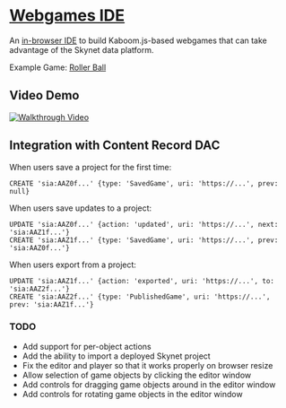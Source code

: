 # [Webgames IDE](https://webgames-ide.hns.siasky.net/)

An [in-browser IDE](https://webgames-ide.hns.siasky.net/) to build Kaboom.js-based webgames that can take advantage of the Skynet data platform.

Example Game: [Roller Ball](https://siasky.net/EABcAWDvpHsOcAs-8Fz96EYSuwV0oo-0ju06v3oShOefTg/)

## Video Demo

[![Walkthrough Video](https://i.imgur.com/8LikgHS.png)](https://youtu.be/g6jRrBtVzI8)

## Integration with Content Record DAC

When users save a project for the first time:

    CREATE 'sia:AAZ0f...' {type: 'SavedGame', uri: 'https://...', prev: null}

When users save updates to a project:

    UPDATE 'sia:AAZ0f...' {action: 'updated', uri: 'https://...', next: 'sia:AAZ1f...'}
    CREATE 'sia:AAZ1f...' {type: 'SavedGame', uri: 'https://...', prev: 'sia:AAZ0f...'}

When users export from a project:

    UPDATE 'sia:AAZ1f...' {action: 'exported', uri: 'https://...', to: 'sia:AAZ2f...'}
    CREATE 'sia:AAZ2f...' {type: 'PublishedGame', uri: 'https://...', prev: 'sia:AAZ1f...'}


### TODO

* Add support for per-object actions
* Add the ability to import a deployed Skynet project
* Fix the editor and player so that it works properly on browser resize
* Allow selection of game objects by clicking the editor window
* Add controls for dragging game objects around in the editor window
* Add controls for rotating game objects in the editor window